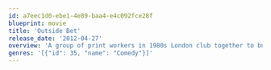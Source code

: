 ```yaml
---
id: a7eec1d0-ebe1-4e89-baa4-e4c092fce28f
blueprint: movie
title: 'Outside Bet'
release_date: '2012-04-27'
overview: 'A group of print workers in 1980s London club together to buy a race horse.'
genres: '[{"id": 35, "name": "Comedy"}]'
---
```

